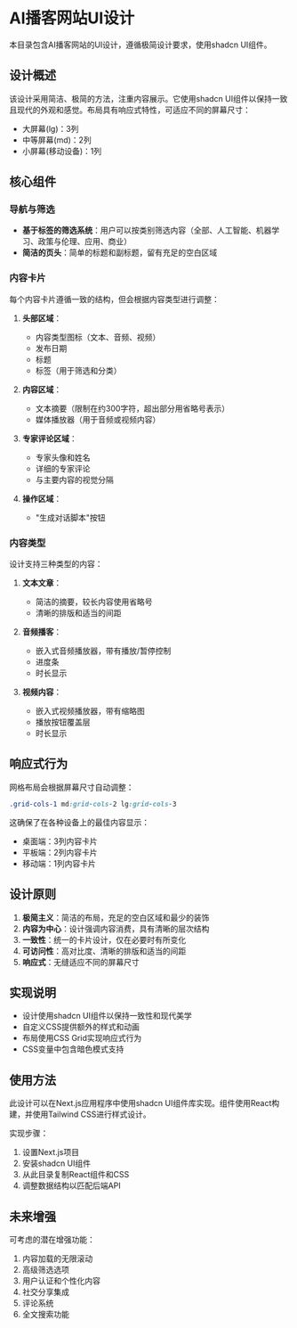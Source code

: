 # AI播客网站UI设计

本目录包含AI播客网站的UI设计，遵循极简设计要求，使用shadcn UI组件。

## 设计概述

该设计采用简洁、极简的方法，注重内容展示。它使用shadcn UI组件以保持一致且现代的外观和感觉。布局具有响应式特性，可适应不同的屏幕尺寸：

- 大屏幕(lg)：3列
- 中等屏幕(md)：2列
- 小屏幕(移动设备)：1列

## 核心组件

### 导航与筛选

- **基于标签的筛选系统**：用户可以按类别筛选内容（全部、人工智能、机器学习、政策与伦理、应用、商业）
- **简洁的页头**：简单的标题和副标题，留有充足的空白区域

### 内容卡片

每个内容卡片遵循一致的结构，但会根据内容类型进行调整：

1. **头部区域**：
   - 内容类型图标（文本、音频、视频）
   - 发布日期
   - 标题
   - 标签（用于筛选和分类）

2. **内容区域**：
   - 文本摘要（限制在约300字符，超出部分用省略号表示）
   - 媒体播放器（用于音频或视频内容）

3. **专家评论区域**：
   - 专家头像和姓名
   - 详细的专家评论
   - 与主要内容的视觉分隔

4. **操作区域**：
   - "生成对话脚本"按钮

### 内容类型

设计支持三种类型的内容：

1. **文本文章**：
   - 简洁的摘要，较长内容使用省略号
   - 清晰的排版和适当的间距

2. **音频播客**：
   - 嵌入式音频播放器，带有播放/暂停控制
   - 进度条
   - 时长显示

3. **视频内容**：
   - 嵌入式视频播放器，带有缩略图
   - 播放按钮覆盖层
   - 时长显示

## 响应式行为

网格布局会根据屏幕尺寸自动调整：
```css
.grid-cols-1 md:grid-cols-2 lg:grid-cols-3
```

这确保了在各种设备上的最佳内容显示：
- 桌面端：3列内容卡片
- 平板端：2列内容卡片
- 移动端：1列内容卡片

## 设计原则

1. **极简主义**：简洁的布局，充足的空白区域和最少的装饰
2. **内容为中心**：设计强调内容消费，具有清晰的层次结构
3. **一致性**：统一的卡片设计，仅在必要时有所变化
4. **可访问性**：高对比度、清晰的排版和适当的间距
5. **响应式**：无缝适应不同的屏幕尺寸

## 实现说明

- 设计使用shadcn UI组件以保持一致性和现代美学
- 自定义CSS提供额外的样式和动画
- 布局使用CSS Grid实现响应式行为
- CSS变量中包含暗色模式支持

## 使用方法

此设计可以在Next.js应用程序中使用shadcn UI组件库实现。组件使用React构建，并使用Tailwind CSS进行样式设计。

实现步骤：

1. 设置Next.js项目
2. 安装shadcn UI组件
3. 从此目录复制React组件和CSS
4. 调整数据结构以匹配后端API

## 未来增强

可考虑的潜在增强功能：

1. 内容加载的无限滚动
2. 高级筛选选项
3. 用户认证和个性化内容
4. 社交分享集成
5. 评论系统
6. 全文搜索功能 